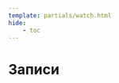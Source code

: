 ```yaml
---
template: partials/watch.html
hide:
    - toc
---
```


# Записи

<script>
    const watchList = {
      'BFcq6bwNgkE': {
        name: 'Лекция #1. Часть 1',
        date: '01.10.20',
      },
      'rmTIjswxjTA': {
        name: 'Лекция #1. Часть 2',
        date: '01.10.20',
      },
      '6WPuwFWbDvs': {
        name: 'Лекция #2. Часть 2',
        date: '06.10.20',
      },
      'rpGUy6PZiiw': {
        name: 'Лекция #3. Часть 1',
        date: '08.10.20',
      },
      '6bo0XQcR5T0': {
        name: 'Лекция #3. Часть 2',
        date: '08.10.20',
      },
      '9InpNm1-4UQ': {
        name: '2020 10 13 19 05 05 ОИБ',
        date: '...',
      },
      'CqpdUuOD-lY': {
        name: 'Лекция инфобез 1 часть',
        date: '13.10.2020',
      },
      'l0i6Niflk20': {
        name: '2020 10 13 20 25 58',
        date: '13.10.2020',
      },
      'PCZJdPuXUdc': {
        name: 'Лекция инфобез 2 часть',
        date: '13.10.2020',
      },
      'OCMjsepzEXg': {
        name: 'Инфобез',
        date: '15.10.2020',
      },
      'FWMXnp_bdeQ': {
        name: 'Инфобез',
        date: '15.10.2020',
      },
      'DG4j-AxOmVM': {
        name: 'Инфобез',
        date: '15.10.2020',
      },
      'Vd4ovyUlmxg': {
        name: 'Инфобез',
        date: '20.10.2020',
      },
      'vyJYQcGf4yo': {
        name: 'Кадровое обеспечение',
        date: '22.10.2020',
      },
      'LvquHJciiOU': {
        name: 'Кадровое обеспечение',
        date: '22.10.2020',
      },
      'Wmc7BMItX00': {
        name: 'Инфобез',
        date: '24.10.2020',
      },
      'lr99MlF9q4I': {
        name: 'ОИБ Семинар',
        date: '30.12.2020',
      },
      'uvIVI5-l03g': {
        name: 'КМ 4',
        date: '14.01 2020',
      },
    };
</script>
